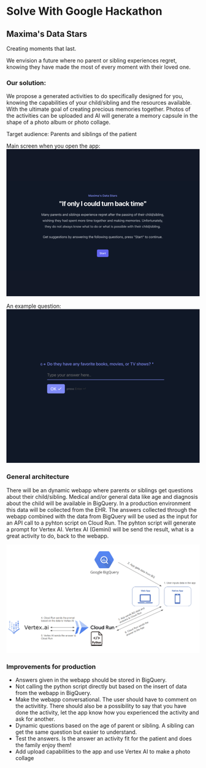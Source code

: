 # Solve With Google Hackathon
## Maxima's Data Stars

Creating moments that last.

We envision a future where no parent or sibling experiences regret, knowing they have made the most of every moment with their loved one.

### Our solution:

We propose a generated activities to do specifically designed for you, knowing the capabilities of your child/sibling and the resources available. With the ultimate goal of creating precious memories together. Photos of the activities can be uploaded and AI will generate a memory capsule in the shape of a photo album or photo collage. 

Target audience:
Parents and siblings of the patient

Main screen when you open the app:<br>
<img width="700" alt="main_screen" src="https://github.com/DTH-sensire/maximadatastars/blob/main/images/main_screen.png">

An example question:<br>
<img width="700" alt="main_screen" src="https://github.com/DTH-sensire/maximadatastars/blob/main/images/example_question.png">

### General architecture

There will be an dynamic webapp where parents or siblings get questions about their child/sibling. Medical and/or general data like age and diagnosis about the child will be available in BigQuery.
In a production environment this data will be collected from the EHR.
The answers collected through the webapp combined with the data from BigQuery will be used as the input for an API call to a pyhton script on Cloud Run. The pyhton script will generate a prompt for Vertex AI.
Vertex AI (Gemini) will be send the result, what is a great activity to do, back to the webapp.

<img width="700" alt="main_screen" src="https://github.com/DTH-sensire/maximadatastars/blob/main/images/architecture.png">

### Improvements for production

* Answers given in the webapp should be stored in BigQuery.
* Not calling  the python script directly but based on the insert of data from the webapp in BigQuery.
* Make the webapp conversational. The user should have to comment on the activitity. There should also be a possibility to say that you have done the activity, let the app know how you experienced the activity and ask for another.
* Dynamic questions based on the age of parent or sibling. A sibling can get the same question but easier to understand.
* Test the answers. Is the answer an activity fit for the patient and does the family enjoy them!
* Add upload capabilities to the app and use Vertex AI to make a photo collage


